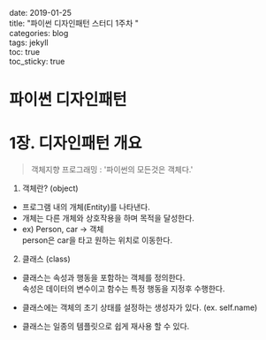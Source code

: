 date: 2019-01-25    
title: "파이썬 디자인패턴 스터디 1주차 "   
categories: blog   
tags: jekyll   
toc: true  
toc_sticky: true    

파이썬 디자인패턴 
================================ 

# 1장. 디자인패턴 개요

> 객체지향 프로그래밍  :  '파이썬의 모든것은 객체다.'

1. 객체란? (object) 

- 프로그램 내의 개체(Entity)를 나타낸다. 
- 개체는 다른 개체와 상호작용을 하며 목적을 달성한다.
- ex) Person, car -> 객체  
person은 car을 타고 원하는 위치로 이동한다.
  
2. 클래스 (class)

- 클래스는 속성과 행동을 포함하는 객체를 정의한다.   
속성은 데이터의 변수이고 함수는 특정 행동을 지정후 수행한다. 
  
- 클래스에는 객체의 초기 상태를 설정하는 생성자가 있다. (ex. self.name)
- 클래스는 일종의 템플릿으로 쉽게 재사용 할 수 있다. 



